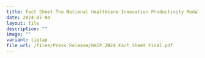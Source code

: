 ```yaml
---
title: Fact Sheet The National Healthcare Innovation Productivity Medals 2024
date: 2024-07-04
layout: file
description: ""
image: ""
variant: tiptap
file_url: /files/Press Release/NHIP_2024_Fact_Sheet_Final.pdf
---
```

